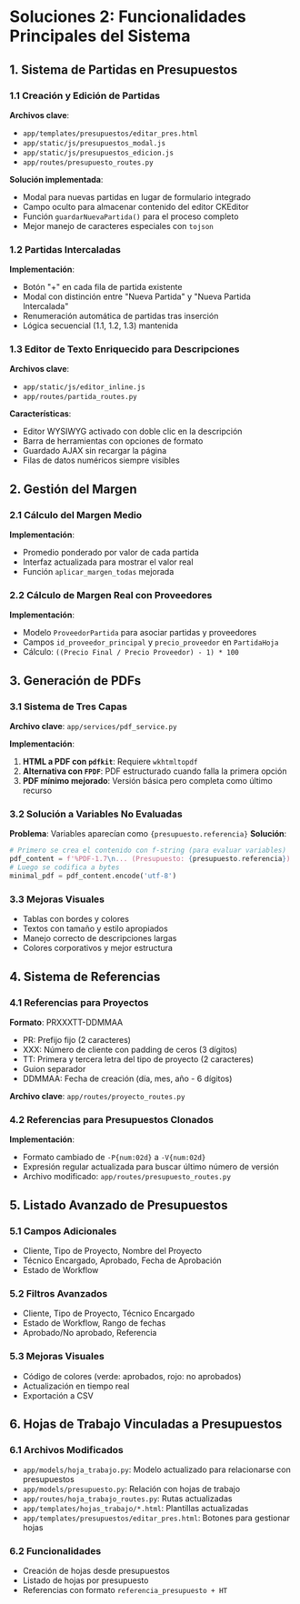# Soluciones 2: Funcionalidades Principales del Sistema

## 1. Sistema de Partidas en Presupuestos

### 1.1 Creación y Edición de Partidas
**Archivos clave**:
- `app/templates/presupuestos/editar_pres.html`
- `app/static/js/presupuestos_modal.js`
- `app/static/js/presupuestos_edicion.js`
- `app/routes/presupuesto_routes.py`

**Solución implementada**:
- Modal para nuevas partidas en lugar de formulario integrado
- Campo oculto para almacenar contenido del editor CKEditor
- Función `guardarNuevaPartida()` para el proceso completo
- Mejor manejo de caracteres especiales con `tojson`

### 1.2 Partidas Intercaladas
**Implementación**:
- Botón "+" en cada fila de partida existente
- Modal con distinción entre "Nueva Partida" y "Nueva Partida Intercalada"
- Renumeración automática de partidas tras inserción
- Lógica secuencial (1.1, 1.2, 1.3) mantenida

### 1.3 Editor de Texto Enriquecido para Descripciones
**Archivos clave**:
- `app/static/js/editor_inline.js`
- `app/routes/partida_routes.py`

**Características**:
- Editor WYSIWYG activado con doble clic en la descripción
- Barra de herramientas con opciones de formato
- Guardado AJAX sin recargar la página
- Filas de datos numéricos siempre visibles

## 2. Gestión del Margen

### 2.1 Cálculo del Margen Medio
**Implementación**:
- Promedio ponderado por valor de cada partida
- Interfaz actualizada para mostrar el valor real
- Función `aplicar_margen_todas` mejorada

### 2.2 Cálculo de Margen Real con Proveedores
**Implementación**:
- Modelo `ProveedorPartida` para asociar partidas y proveedores
- Campos `id_proveedor_principal` y `precio_proveedor` en `PartidaHoja`
- Cálculo: `((Precio Final / Precio Proveedor) - 1) * 100`

## 3. Generación de PDFs

### 3.1 Sistema de Tres Capas
**Archivo clave**: `app/services/pdf_service.py`

**Implementación**:
1. **HTML a PDF con `pdfkit`**: Requiere `wkhtmltopdf`
2. **Alternativa con `FPDF`**: PDF estructurado cuando falla la primera opción
3. **PDF mínimo mejorado**: Versión básica pero completa como último recurso

### 3.2 Solución a Variables No Evaluadas
**Problema**: Variables aparecían como `{presupuesto.referencia}`
**Solución**:
```python
# Primero se crea el contenido con f-string (para evaluar variables)
pdf_content = f'%PDF-1.7\n... (Presupuesto: {presupuesto.referencia}) ...'
# Luego se codifica a bytes
minimal_pdf = pdf_content.encode('utf-8')
```

### 3.3 Mejoras Visuales
- Tablas con bordes y colores
- Textos con tamaño y estilo apropiados
- Manejo correcto de descripciones largas
- Colores corporativos y mejor estructura

## 4. Sistema de Referencias

### 4.1 Referencias para Proyectos
**Formato**: PRXXXTT-DDMMAA
- PR: Prefijo fijo (2 caracteres)
- XXX: Número de cliente con padding de ceros (3 dígitos)
- TT: Primera y tercera letra del tipo de proyecto (2 caracteres)
- Guion separador
- DDMMAA: Fecha de creación (día, mes, año - 6 dígitos)

**Archivo clave**: `app/routes/proyecto_routes.py`

### 4.2 Referencias para Presupuestos Clonados
**Implementación**:
- Formato cambiado de `-P{num:02d}` a `-V{num:02d}`
- Expresión regular actualizada para buscar último número de versión
- Archivo modificado: `app/routes/presupuesto_routes.py`

## 5. Listado Avanzado de Presupuestos

### 5.1 Campos Adicionales
- Cliente, Tipo de Proyecto, Nombre del Proyecto
- Técnico Encargado, Aprobado, Fecha de Aprobación
- Estado de Workflow

### 5.2 Filtros Avanzados
- Cliente, Tipo de Proyecto, Técnico Encargado
- Estado de Workflow, Rango de fechas
- Aprobado/No aprobado, Referencia

### 5.3 Mejoras Visuales
- Código de colores (verde: aprobados, rojo: no aprobados)
- Actualización en tiempo real
- Exportación a CSV

## 6. Hojas de Trabajo Vinculadas a Presupuestos

### 6.1 Archivos Modificados
- `app/models/hoja_trabajo.py`: Modelo actualizado para relacionarse con presupuestos
- `app/models/presupuesto.py`: Relación con hojas de trabajo
- `app/routes/hoja_trabajo_routes.py`: Rutas actualizadas
- `app/templates/hojas_trabajo/*.html`: Plantillas actualizadas
- `app/templates/presupuestos/editar_pres.html`: Botones para gestionar hojas

### 6.2 Funcionalidades
- Creación de hojas desde presupuestos
- Listado de hojas por presupuesto
- Referencias con formato `referencia_presupuesto + HT`
